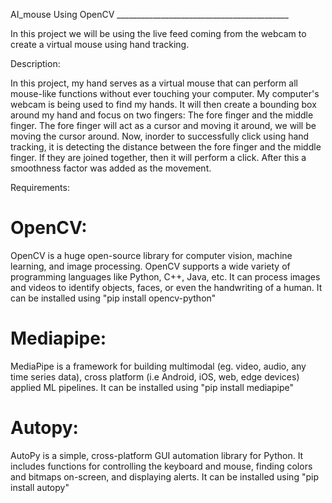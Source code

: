 AI_mouse Using OpenCV ___________________________________________

In this project we will be using the live feed coming from the webcam to create a virtual mouse using hand tracking.

Description:

In this project, my hand serves as a virtual mouse that can perform all mouse-like functions without ever touching your computer. 
My computer's webcam is being used to find my hands. It will then create a bounding box around my hand and focus on two fingers: 
The fore finger and the middle finger. 
The fore finger will act as a cursor and moving it around, we will be moving the cursor around. 
Now, inorder to successfully click using hand tracking, it is detecting the distance between the fore finger and the middle finger. 
If they are joined together, then it will perform a click. After this a smoothness factor was added as the movement.

Requirements:

# OpenCV:
OpenCV is a huge open-source library for computer vision, machine learning, and image processing. 
OpenCV supports a wide variety of programming languages like 
Python, C++, Java, etc. It can process images and videos to identify objects, faces, or even the handwriting of a human.
It can be installed using "pip install opencv-python"

# Mediapipe:
MediaPipe is a framework for building multimodal (eg. video, audio, any time series data), cross platform (i.e Android, iOS, web, edge devices) 
applied ML pipelines.
It can be installed using "pip install mediapipe"

# Autopy:
AutoPy is a simple, cross-platform GUI automation library for Python. It includes functions for controlling the keyboard and mouse, 
finding colors and bitmaps on-screen, and displaying alerts.
It can be installed using "pip install autopy"
